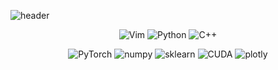 ![header](https://capsule-render.vercel.app/api?type=waving&color=auto&height=300&section=header&text=Jeongtae%20Shin&fontSize=80&desc=def%20Klassikcat(self)&descAlignY=60&textBg=False&fontAlign=65&descAlign=85&fontAlignY=40)
<div align="center">
      
  <img alt="Vim" src ="https://img.shields.io/badge/Vim-019733.svg?&style=for-the-badge&logo=Vim&logoColor=white"/> <img alt="Python" src ="https://img.shields.io/badge/Python-3776AB.svg?&style=for-the-badge&logo=Python&logoColor=white"/> <img alt="C++" src ="https://img.shields.io/badge/C++-00599C.svg?&style=for-the-badge&logo=C%2B%2B&logoColor=white"/>

  
  <img alt="PyTorch" src ="https://img.shields.io/badge/PyTorch-EE4C2C.svg?&style=for-the-badge&logo=PyTorch&logoColor=white"/> <img alt="numpy" src ="https://img.shields.io/badge/NumPy-013243.svg?&style=for-the-badge&logo=NumPy&logoColor=white"/> <img alt="sklearn" src ="https://img.shields.io/badge/scikit_learn-F7931E.svg?&style=for-the-badge&logo=scikit-learn&logoColor=white"/> <img alt="CUDA" src ="https://img.shields.io/badge/CUDA-76B900.svg?&style=for-the-badge&logo=Nvidia&logoColor=white"/> <img alt="plotly" src ="https://img.shields.io/badge/Plotly-3F4F75.svg?&style=for-the-badge&logo=Plotly&logoColor=white"/>
  

</div>

